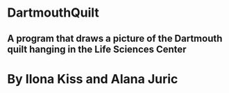 # DartmouthQuilt

## A program that draws a picture of the Dartmouth quilt hanging in the Life Sciences Center
# By Ilona Kiss and Alana Juric
